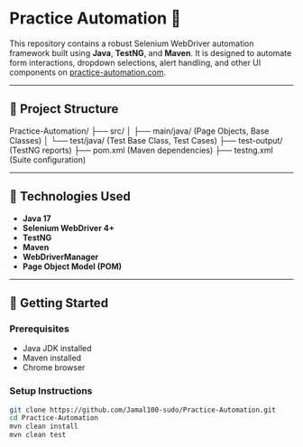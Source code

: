 # Practice Automation 🚀

This repository contains a robust Selenium WebDriver automation framework built using **Java**, **TestNG**, and **Maven**. It is designed to automate form interactions, dropdown selections, alert handling, 
and other UI components on [practice-automation.com](https://practice-automation.com).

---

## 📁 Project Structure
Practice-Automation/ 
├── src/ 
│   ├── main/java/ (Page Objects, Base Classes) 
│   └── test/java/ (Test Base Class, Test Cases) 
├── test-output/ (TestNG reports) 
├── pom.xml (Maven dependencies) 
├── testng.xml (Suite configuration) 


---

## 🧪 Technologies Used

- **Java 17**
- **Selenium WebDriver 4+**
- **TestNG**
- **Maven**
- **WebDriverManager**
- **Page Object Model (POM)**

---

## 🚀 Getting Started

### Prerequisites
- Java JDK installed
- Maven installed
- Chrome browser

### Setup Instructions

```bash
git clone https://github.com/Jamal100-sudo/Practice-Automation.git
cd Practice-Automation
mvn clean install
mvn clean test
